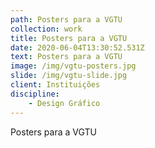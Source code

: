 ```yaml
---
path: Posters para a VGTU
collection: work
title: Posters para a VGTU
date: 2020-06-04T13:30:52.531Z
text: Posters para a VGTU
image: /img/vgtu-posters.jpg
slide: /img/vgtu-slide.jpg
client: Instituições
discipline: 
    - Design Gráfico
---
```

Posters para a VGTU